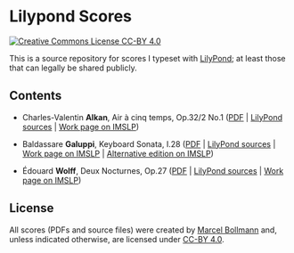 # Lilypond Scores

[![Creative Commons License CC-BY 4.0](https://i.creativecommons.org/l/by/4.0/88x31.png)](https://creativecommons.org/licenses/by/4.0/)

This is a source repository for scores I typeset with
[LilyPond](https://lilypond.org/); at least those that can legally be shared
publicly.

## Contents

- Charles-Valentin **Alkan**, Air à cinq temps, Op.32/2 No.1 ([PDF](pdf/Alkan%20-%20Air%20%E0%20cinq%20temps,%20Op.32-2%20No.1.pdf) | [LilyPond sources]((src/alkan-air-a-cinq-temps-32-2-1/)) | [Work page on IMSLP](https://imslp.org/wiki/Recueil_d'Impromptus%2C_Op.32_(Alkan%2C_Charles-Valentin)))

- Baldassare **Galuppi**, Keyboard Sonata, I.28 ([PDF](pdf/Galuppi-%20Keyboard%20Sonata,%20I.28.pdf) | [LilyPond sources]((src/galuppi-sonata-28/)) | [Work page on IMSLP](https://imslp.org/wiki/Special:ReverseLookup/446610) | [Alternative edition on IMSLP](https://imslp.org/wiki/Special:ReverseLookup/32789))

- Édouard **Wolff**, Deux Nocturnes, Op.27 ([PDF](pdf/Wolff%20-%20Deux%20Nocturnes,%20Op.27.pdf) | [LilyPond sources]((src/wolff-nocturnes-op27/)) | [Work page on IMSLP](https://imslp.org/wiki/2_Nocturnes,_Op.27_(Wolff,_%C3%89douard)))

## License

All scores (PDFs and source files) were created by [Marcel
Bollmann](mailto:marcel@bollmann.me) and, unless indicated otherwise, are
licensed under [CC-BY 4.0](https://creativecommons.org/licenses/by/4.0/).
